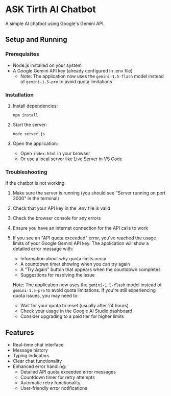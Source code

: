 # ASK Tirth AI Chatbot

A simple AI chatbot using Google's Gemini API.

## Setup and Running

### Prerequisites
- Node.js installed on your system
- A Google Gemini API key (already configured in .env file)
  - Note: The application now uses the `gemini-1.5-flash` model instead of `gemini-1.5-pro` to avoid quota limitations

### Installation

1. Install dependencies:
   ```
   npm install
   ```

2. Start the server:
   ```
   node server.js
   ```

3. Open the application:
   - Open `index.html` in your browser
   - Or use a local server like Live Server in VS Code

### Troubleshooting

If the chatbot is not working:

1. Make sure the server is running (you should see "Server running on port 3000" in the terminal)
2. Check that your API key in the .env file is valid
3. Check the browser console for any errors
4. Ensure you have an internet connection for the API calls to work
5. If you see an "API quota exceeded" error, you've reached the usage limits of your Google Gemini API key. The application will show a detailed error message with:
   - Information about why quota limits occur
   - A countdown timer showing when you can try again
   - A "Try Again" button that appears when the countdown completes
   - Suggestions for resolving the issue

   Note: The application now uses the `gemini-1.5-flash` model instead of `gemini-1.5-pro` to avoid quota limitations. If you're still experiencing quota issues, you may need to:
   - Wait for your quota to reset (usually after 24 hours)
   - Check your usage in the Google AI Studio dashboard
   - Consider upgrading to a paid tier for higher limits

## Features

- Real-time chat interface
- Message history
- Typing indicators
- Clear chat functionality
- Enhanced error handling:
  - Detailed API quota exceeded error messages
  - Countdown timer for retry attempts
  - Automatic retry functionality
  - User-friendly error notifications